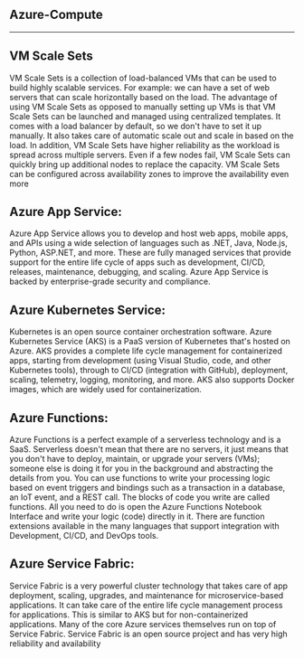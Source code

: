 Azure-Compute
-----------------------------------------------------------------------------------------------------------------------------------------------------------

-----------------------------------------------------------------------------------------------------------------------------------------------------------
**VM Scale Sets**
-----------------------------------------------------------------------------------------------------------------------------------------------------------
VM Scale Sets is a collection of load-balanced VMs that can be used to build highly scalable services. 
For example: we can have a set of web servers that can scale horizontally based on the load. The advantage of using VM Scale Sets as opposed to manually setting up VMs is that VM Scale Sets can be launched and managed using centralized templates. It
comes with a load balancer by default, so we don't have to set it up manually. It also takes care of automatic scale out and scale in based on the load. In addition, VM Scale Sets have higher reliability as the workload is spread across multiple servers. Even if a few nodes fail, VM Scale Sets can quickly bring up additional nodes to replace the capacity. VM Scale Sets can be configured across availability zones to improve the availability even more

**Azure App Service**: 
-----------------------------------------------------------------------------------------------------------------------------------------------------------
Azure App Service allows you to develop and host web apps, mobile apps, and APIs using a wide selection of languages such as .NET, Java, Node.js, Python, ASP.NET, and more. These are fully managed services that provide support for the entire life cycle of
apps such as development, CI/CD, releases, maintenance, debugging, and scaling. Azure App Service is backed by enterprise-grade security and compliance.

**Azure Kubernetes Service**: 
-----------------------------------------------------------------------------------------------------------------------------------------------------------
Kubernetes is an open source container orchestration software. Azure Kubernetes Service (AKS) is a PaaS version of Kubernetes that's hosted on Azure. AKS provides a complete life cycle management for containerized apps, starting from development (using Visual Studio, code, and other Kubernetes tools), through to CI/CD (integration with GitHub), deployment, scaling, telemetry, logging, monitoring, and more. AKS also supports Docker images, which are widely used for containerization.

**Azure Functions**: 
-----------------------------------------------------------------------------------------------------------------------------------------------------------
Azure Functions is a perfect example of a serverless technology and is a SaaS. Serverless doesn't mean that there are no servers, it just means that you don't have to deploy, maintain, or upgrade your servers (VMs); someone else is doing it for you in the
background and abstracting the details from you. You can use functions to write your processing logic based on event triggers and bindings such as a transaction in a database, an IoT event, and a REST call. 
The blocks of code you write are called functions. All you need to do is open the Azure Functions Notebook Interface and write your logic (code) directly in it. There are function extensions available in the many languages that support integration with Development, CI/CD, and DevOps tools.

**Azure Service Fabric**: 
-----------------------------------------------------------------------------------------------------------------------------------------------------------
Service Fabric is a very powerful cluster technology that takes care of app deployment, scaling, upgrades, and maintenance for microservice-based applications. It can take care of the entire life cycle management process for applications. This is similar to AKS but for non-containerized applications. Many of the core Azure services themselves run on top of Service Fabric. Service Fabric is an open source project and has very high reliability and availability